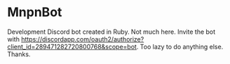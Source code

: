 # MnpnBot
Development Discord bot created in Ruby.
Not much here. Invite the bot with https://discordapp.com/oauth2/authorize?client_id=289471282720800768&scope=bot. Too lazy to do anything else. Thanks.
